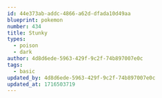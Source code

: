 ```yaml
---
id: 44e373ab-addc-4866-a62d-dfada10d49aa
blueprint: pokemon
number: 434
title: Stunky
types:
  - poison
  - dark
author: 4d8d6ede-5963-429f-9c2f-74b897007e0c
tags:
  - basic
updated_by: 4d8d6ede-5963-429f-9c2f-74b897007e0c
updated_at: 1716503719
---
```

